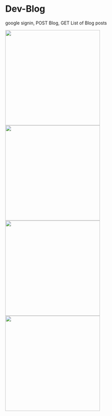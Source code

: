 # Dev-Blog
google signin, POST Blog, GET List of Blog posts 

<img src="https://raw.githubusercontent.com/ndubbaka/Dev-Blog/master/screenshots/blog_screen1_google_signin.png" width="300px"/>
<img src="https://raw.githubusercontent.com/ndubbaka/Dev-Blog/master/screenshots/blog_screen2_signout_auto_disappear.png" width="300px"/>
<img src="https://raw.githubusercontent.com/ndubbaka/Dev-Blog/master/screenshots/blog_screen3_dashboard_posts_list.png" width="300px"/>
<img src="https://raw.githubusercontent.com/ndubbaka/Dev-Blog/master/screenshots/blog_screen4_form_post_blog.png" width="300px"/>
